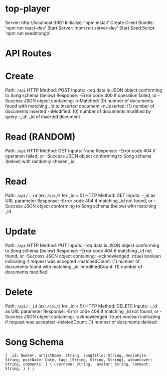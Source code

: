 # top-player

Server: http://localhost:3001
Initialize: 'npm install'
Create Client Bundle: 'npm run react-dev'
Start Server: 'npm run server-dev'
Start Seed Script: 'npm run seedmongo'


# API Routes

# Create
Path: `/api`
HTTP Method: POST
Inputs:
  -req.data is JSON object conforming to Song schema (below)
Response:
  -Error code 400 if operation failed, or
  -Success JSON object containing:
    -nMatched: (0) number of documents found with matching _id to inserted document
    -nUpserted: (1) number of documents inserted
    -nModified: (0) number of documents modified by query
    -_id: _id of inserted document
    

# Read (RANDOM)
Path: `/api`
HTTP Method: GET
Inputs: None
Response:
  -Error code 404 if operation failed, or
  -Success JSON object conforming to Song schema (below) with randomly chosen _id


# Read
Path: `/api/:_id` (ex: `/api/5` for _id = 5)
HTTP Method: GET
Inputs:
  -_id as URL parameter
Response:
  -Error code 404 if matching _id not found, or
  -Success JSON object conforming to Song schema (below) with matching _id


# Update
Path: `/api`
HTTP Method: PUT
Inputs:
  -req.data is JSON object conforming to Song schema (below)
Response:
  -Error code 404 if matching _id not found, or
  -Success JSON object containing:
    -acknowledged: (true) boolean indicating if request was accepted
    -matchedCount: (1) number of documents found with matching _id
    -modifiedCount: (1) number of documents modified


# Delete
Path: `/api/:_id` (ex: `/api/5` for _id = 5)
HTTP Method: DELETE
Inputs:
  -_id as URL parameter
Response:
  -Error code 404 if matching _id not found, or
  -Success JSON object containing:
    -acknowledged: (true) boolean indicating if request was accepted
    -deletedCount: (1) number of documents deleted
    
    
# Song Schema
`{
  _id: Number,
  artistName: String,
  songTitle: String,
  mediaFile: String,
  postDate: Date,
  tag: [String, String, String],
  albumCover: String,
  comments: [
    {
      username: String, 
      avatar: String,
      comment: String,
    }
  ]
}`

